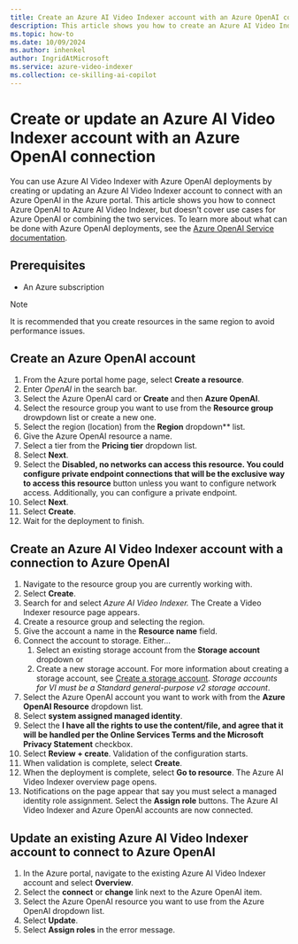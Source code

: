 ```yaml
---
title: Create an Azure AI Video Indexer account with an Azure OpenAI connection
description: This article shows you how to create an Azure AI Video Indexer account with an Azure OpenAI connection. 
ms.topic: how-to
ms.date: 10/09/2024
ms.author: inhenkel
author: IngridAtMicrosoft
ms.service: azure-video-indexer
ms.collection: ce-skilling-ai-copilot
---
```


# Create or update an Azure AI Video Indexer account with an Azure OpenAI connection

You can use Azure AI Video Indexer with Azure OpenAI deployments by creating or updating an Azure AI Video Indexer account to connect with an Azure OpenAI in the Azure portal. This article shows you how to connect Azure OpenAI to Azure AI Video Indexer, but doesn't cover use cases for Azure OpenAI or combining the two services. To learn more about what can be done with Azure OpenAI deployments, see the [Azure OpenAI Service documentation](/azure/ai-services/openai/).

## Prerequisites

- An Azure subscription

> [!NOTE]
> It is recommended that you create resources in the same region to avoid performance issues.

## Create an Azure OpenAI account

1. From the Azure portal home page, select **Create a resource**.
1. Enter *OpenAI* in the search bar.
1. Select the Azure OpenAI card or **Create** and then **Azure OpenAI**.
1. Select the resource group you want to use from the **Resource group** drowpdown list or create a new one.
1. Select the region (location) from the **Region** dropdown** list.
1. Give the Azure OpenAI resource a name.
1. Select a tier from the **Pricing tier** dropdown list.
1. Select **Next**.
1. Select the **Disabled, no networks can access this resource. You could configure private endpoint connections that will be the exclusive way to access this resource** button unless you want to configure network access. Additionally, you can configure a private endpoint.
1. Select **Next**.
1. Select **Create**.
1. Wait for the deployment to finish.

## Create an Azure AI Video Indexer account with a connection to Azure OpenAI

1. Navigate to the resource group you are currently working with. 
1. Select **Create**.
1. Search for and select *Azure AI Video Indexer.* The Create a Video Indexer resource page appears.
1. Create a resource group and selecting the region.
1. Give the account a name in the **Resource name** field.
1. Connect the account to storage. Either…
    1. Select an existing storage account from the **Storage account** dropdown or
    1. Create a new storage account. For more information about creating a storage account, see [Create a storage account](/azure/storage/common/storage-account-create?tabs=azure-portal). *Storage accounts for VI must be a Standard general-purpose v2 storage account*.
1. Select the Azure OpenAI account you want to work with from the **Azure OpenAI Resource** dropdown list.
1. Select **system assigned managed identity**.
1. Select the **I have all the rights to use the content/file, and agree that it will be handled per the Online Services Terms  and the Microsoft Privacy Statement** checkbox.
1. Select **Review + create**. Validation of the configuration starts.
1. When validation is complete, select **Create**.
1. When the deployment is complete, select **Go to resource**. The Azure AI Video Indexer overview page opens.  
1. Notifications on the page appear that say you must select a managed identity role assignment. Select the **Assign role** buttons. The Azure AI Video Indexer and Azure OpenAI accounts are now connected.

## Update an existing Azure AI Video Indexer account to connect to Azure OpenAI

1. In the Azure portal, navigate to the existing Azure AI Video Indexer account and select **Overview**.
1. Select the **connect** or **change** link next to the Azure OpenAI item.
1. Select the Azure OpenAI resource you want to use from the Azure OpenAI dropdown list.
1. Select **Update**.
1. Select **Assign roles** in the error message.
